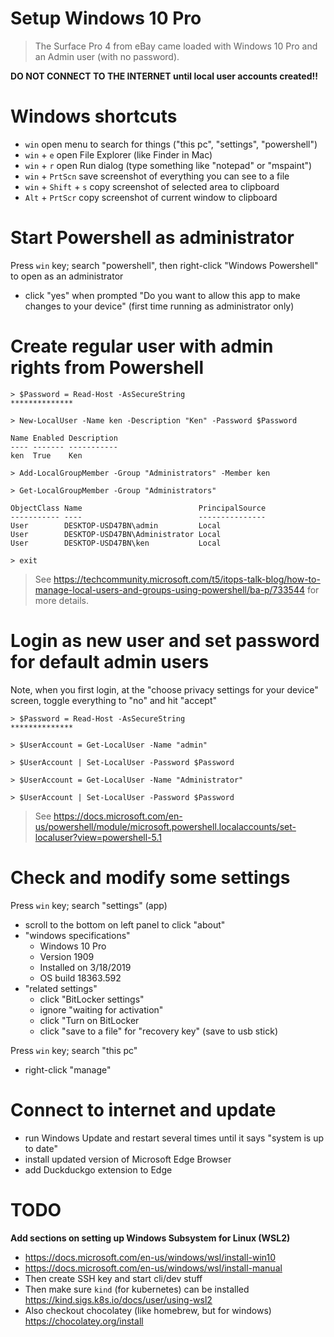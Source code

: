 Setup Windows 10 Pro
====================

> The Surface Pro 4 from eBay came loaded with Windows 10 Pro and an Admin user
> (with no password).

**DO NOT CONNECT TO THE INTERNET until local user accounts created!!**

# Windows shortcuts

- `win`                  open menu to search for things ("this pc", "settings", "powershell")
- `win` + `e`            open File Explorer (like Finder in Mac)
- `win` + `r`            open Run dialog (type something like "notepad" or "mspaint")
- `win` + `PrtScn`       save screenshot of everything you can see to a file
- `win` + `Shift` + `s`  copy screenshot of selected area to clipboard
- `Alt` + `PrtScr`       copy screenshot of current window to clipboard

# Start Powershell as administrator

Press `win` key; search "powershell", then right-click "Windows Powershell" to
open as an administrator

- click "yes" when prompted "Do you want to allow this app to make changes to
  your device" (first time running as administrator only)

# Create regular user with admin rights from Powershell

```
> $Password = Read-Host -AsSecureString
**************

> New-LocalUser -Name ken -Description "Ken" -Password $Password

Name Enabled Description
---- ------- -----------
ken  True    Ken

> Add-LocalGroupMember -Group "Administrators" -Member ken

> Get-LocalGroupMember -Group "Administrators"

ObjectClass Name                          PrincipalSource
----------- ----                          ---------------
User        DESKTOP-USD47BN\admin         Local
User        DESKTOP-USD47BN\Administrator Local
User        DESKTOP-USD47BN\ken           Local

> exit
```

> See
> <https://techcommunity.microsoft.com/t5/itops-talk-blog/how-to-manage-local-users-and-groups-using-powershell/ba-p/733544>
> for more details.

# Login as new user and set password for default admin users

Note, when you first login, at the "choose privacy settings for your device"
screen, toggle everything to "no" and hit "accept"

```
> $Password = Read-Host -AsSecureString
**************

> $UserAccount = Get-LocalUser -Name "admin"

> $UserAccount | Set-LocalUser -Password $Password

> $UserAccount = Get-LocalUser -Name "Administrator"

> $UserAccount | Set-LocalUser -Password $Password
```

> See
> <https://docs.microsoft.com/en-us/powershell/module/microsoft.powershell.localaccounts/set-localuser?view=powershell-5.1>

# Check and modify some settings

Press `win` key; search "settings" (app)

- scroll to the bottom on left panel to click "about"
- "windows specifications"
    - Windows 10 Pro
    - Version 1909
    - Installed on 3/18/2019
    - OS build 18363.592
- "related settings"
    - click "BitLocker settings"
    - ignore "waiting for activation"
    - click "Turn on BitLocker
    - click "save to a file" for "recovery key" (save to usb stick)

Press `win` key; search "this pc"

- right-click "manage"

# Connect to internet and update

- run Windows Update and restart several times until it says "system is up to
  date"
- install updated version of Microsoft Edge Browser
- add Duckduckgo extension to Edge

# TODO

**Add sections on setting up Windows Subsystem for Linux (WSL2)**

- <https://docs.microsoft.com/en-us/windows/wsl/install-win10>
- <https://docs.microsoft.com/en-us/windows/wsl/install-manual>
- Then create SSH key and start cli/dev stuff
- Then make sure `kind` (for kubernetes) can be installed
  <https://kind.sigs.k8s.io/docs/user/using-wsl2>
- Also checkout chocolatey (like homebrew, but for windows)
  <https://chocolatey.org/install>
